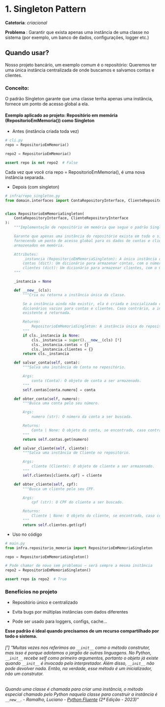 # 1. Singleton Pattern
**Catetoria**: _criacional_

**Problema** : Garantir que exista apenas uma instância de uma classe no sistema (por exemplo, um
banco de dados, configurações, logger etc.)

## Quando usar?
Nosso projeto bancário, um exemplo comum é o repositório:
Queremos ter uma única instância centralizada de onde buscamos e salvamos contas e clientes.

### Conceito:
O padrão Singleton garante que uma classe tenha apenas uma instância, fornece um ponto de
acesso global a ela.

#### Exemplo aplicado ao projeto: Repositório em memória (RepositorioEmMemoria()) como Singleton
* Antes (instância criada toda vez)

```python
# cli.py
repo = RepositorioEmMemoria()

repo2 = RepositorioEmMemoria()

assert repo is not repo2  # False
```

Cada vez que você cria repo = RepositorioEmMemoria(), é uma nova instância separada.

* Depois (com singleton)

```python
# infra/repo_singleton.py
from domain.interfaces import ContaRepositoryInterface, ClienteRepositoryInterface


class RepositorioEmMemoriaSingleton(
    ContaRepositoryInterface, ClienteRepositoryInterface
):
    """Implementação de repositório em memória que segue o padrão Singleton.

    Garante que apenas uma instância do repositório exista em todo o sistema,
    fornecendo um ponto de acesso global para os dados de contas e clientes
    armazenados em memória.

    Attributes:
        _instancia (RepositorioEmMemoriaSingleton): A única instância da classe.
        contas (dict): Um dicionário para armazenar contas, com o número da conta como chave.
        clientes (dict): Um dicionário para armazenar clientes, com o CPF como chave.
    """

    _instancia = None

    def __new__(cls):
        """Cria ou retorna a instância única da classe.

        Se a instância ainda não existir, ela é criada e inicializada com
        dicionários vazios para contas e clientes. Caso contrário, a instância
        existente é retornada.

        Returns:
            RepositorioEmMemoriaSingleton: A instância única do repositório.
        """
        if cls._instancia is None:
            cls._instancia = super().__new__(cls) [¹]
            cls._instancia.contas = {}
            cls._instancia.clientes = {}
        return cls._instancia

    def salvar_conta(self, conta):
        """Salva uma instância de Conta no repositório.

        Args:
            conta (Conta): O objeto de conta a ser armazenado.
        """
        self.contas[conta.numero] = conta

    def obter_conta(self, numero):
        """Busca uma conta pelo seu número.

        Args:
            numero (str): O número da conta a ser buscada.

        Returns:
            Conta | None: O objeto da conta, se encontrado, caso contrário None.
        """
        return self.contas.get(numero)

    def salvar_cliente(self, cliente):
        """Salva uma instância de Cliente no repositório.

        Args:
            cliente (Cliente): O objeto de cliente a ser armazenado.
        """
        self.clientes[cliente.cpf] = cliente

    def obter_cliente(self, cpf):
        """Busca um cliente pelo seu CPF.

        Args:
            cpf (str): O CPF do cliente a ser buscado.

        Returns:
            Cliente | None: O objeto do cliente, se encontrado, caso contrário None.
        """
        return self.clientes.get(cpf)
```
* Uso no código
  
```python
# main.py
from infra.repositorio_memoria import RepositorioEmMemoriaSingleton

repo = RepositorioEmMemoriaSingleton()

# Pode chamar de novo sem problemas — será sempre a mesma instância
repo2 = RepositorioEmMemoriaSingleton()

assert repo is repo2  # True
```
### Benefícios no projeto
- Repositório único e centralizado

- Evita bugs por múltiplas instâncias com dados diferentes

- Pode ser usado para loggers, configs, cache...


**Esse padrão é ideal quando precisamos de um recurso compartilhado por todo o sistema.**



######  [¹] _"Muitas vezes nos referimos ao ```__init__``` como o método construtor, mas isso é porque adotamos o jargão de outras linguagens. No Python, ```__init__``` recebe self como primeiro argumentos, portanto o objeto já existe quando ```__init__``` é invocado pelo interpretador. Além disso, ```__init__``` não pode devolver nada. Então, na verdade, esse método é um inicializador, não um construtor._ 

###### _Quando uma classe é chamada para criar uma instância, o método especial chamado pelo Python naquela classe para construir a instância é ```__new__```. - Ramalho, Luciano - [Python Fluente](https://pythonfluente.com/2/#flexible_new_sec) (2ª Edição - 2023)"_